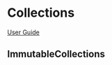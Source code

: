 # Collections
[User Guide](https://github.com/google/guava/wiki/ImmutableCollectionsExplained)

## ImmutableCollections
